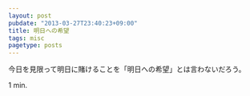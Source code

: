 ```yaml
---
layout: post
pubdate: "2013-03-27T23:40:23+09:00"
title: 明日への希望
tags: misc
pagetype: posts
---
```

今日を見限って明日に賭けることを「明日への希望」とは言わないだろう。

1 min.
